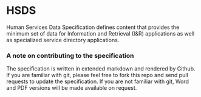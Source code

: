 # HSDS

Human Services Data Specification defines content that provides the minimum set of data for Information and Retrieval (I&R) applications as well as specialized service directory applications.

### A note on contributing to the specification

The specification is written in extended markdown and rendered by Github. If you are familiar with git, please feel free to fork this repo and send pull requests to update the specification. If you are not familiar with git, Word and PDF versions will be made available on request.



